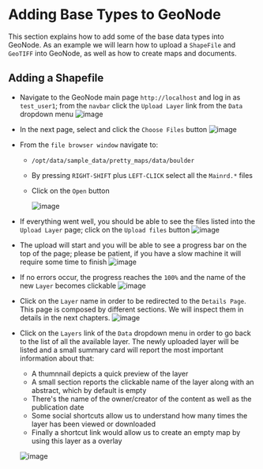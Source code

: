 # Adding Base Types to GeoNode
This section explains how to add some of the base data types into GeoNode.
As an example we will learn how to upload a `ShapeFile` and `GeoTIFF` into GeoNode, as well as how to create maps and documents.

## Adding a Shapefile
 - Navigate to the GeoNode main page `http://localhost` and log in as `test_user1`; from the `navbar` click the `Upload Layer` link from the `Data` dropdown menu
     ![image](https://user-images.githubusercontent.com/1278021/125445688-c9d94fd3-885d-43a1-bdb9-123b046c8ac3.png)

 - In the next page, select and click the `Choose Files` button
     ![image](https://user-images.githubusercontent.com/1278021/125445932-4a3b90b5-4290-4b6f-a095-05dbea5bcf55.png)

 - From the `file browser window` navigate to:
    * `/opt/data/sample_data/pretty_maps/data/boulder`
    * By pressing `RIGHT-SHIFT` plus `LEFT-CLICK` select all the `Mainrd.*` files
    * Click on the `Open` button
    
      ![image](https://user-images.githubusercontent.com/1278021/125446381-998a074c-46a8-4cb6-9cf1-171576173038.png)

 - If everything went well, you should be able to see the files listed into the `Upload Layer` page; click on the `Upload files` button
     ![image](https://user-images.githubusercontent.com/1278021/125447121-e0ba80d7-3cc6-4f47-b238-46fb85bf4034.png)

 - The upload will start and you will be able to see a progress bar on the top of the page; please be patient, if you have a slow machine it will require some time to finish
     ![image](https://user-images.githubusercontent.com/1278021/125447343-cb0a152a-2353-47fd-bb84-c750e7973dc8.png)

 - If no errors occur, the progress reaches the `100%` and the name of the new `Layer` becomes clickable
     ![image](https://user-images.githubusercontent.com/1278021/125447446-0507fdbc-b72e-4026-9277-f1f3e00629a2.png)

 - Click on the `Layer` name in order to be redirected to the `Details Page`. This page is composed by different sections. We will inspect them in details in the next chapters.
     ![image](https://user-images.githubusercontent.com/1278021/125447600-60ec1eb7-9d8a-4b54-b276-2669e9d7a79c.png)

 - Click on the `Layers` link of the `Data` dropdown menu in order to go back to the list of all the available layer.
   The newly uploaded layer will be listed and a small summary card will report the most important information about that:
   
     * A thumnnail depicts a quick preview of the layer
     * A small section reports the clickable name of the layer along with an abstract, which by default is empty
     * There's the name of the owner/creator of the content as well as the publication date
     * Some social shortcuts allow us to understand how many times the layer has been viewed or downloaded
     * Finally a shortcut link would allow us to create an empty map by using this layer as a overlay
     
     ![image](https://user-images.githubusercontent.com/1278021/125448713-ced1589b-5cd3-4b8e-942a-c5507e24f9ae.png)
